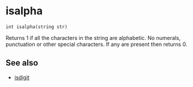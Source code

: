 # isalpha

`int isalpha(string str)`

Returns 1 if all the characters in the string are alphabetic. No numerals, punctuation
or other special characters. If any are present then returns 0.

## See also

- [isdigit](isdigit.html)
